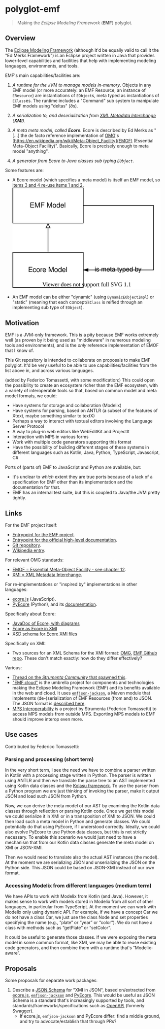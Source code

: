 # polyglot-emf

> Making the *Eclipse Modeling Framework* (**EMF**) polyglot.


## Overview

The [Eclipse Modeling Framework](https://www.eclipse.org/modeling/emf/) (although it'd be equally valid to call it the "Ed Merks Framework") is an Eclipse project written in Java that provides lower-level capabilities and facilities that help with implementing modeling languages, environments, and tools.

EMF's main capabilities/facilities are:

1. _A runtime for the JVM to manage models in-memory_.
	Objects in any EMF model (or more accurately: an EMF Resource, an instance of `EResource`) are instantiations of `EObject`s, meta typed as instantiations of `EClass`es.
	The runtime includes a "Command" sub system to manipulate EMF models using "deltas" (∂s).

2. _A serialization to, and deserialization from [XML Metadata Interchange](https://en.wikipedia.org/wiki/XML_Metadata_Interchange) (**XMI**)_.

3. _A meta meta model, called **Ecore**_.
	Ecore is described by Ed Merks as "[...] the de facto reference implementation of [OMG](https://en.wikipedia.org/wiki/Object_Management_Group)'s [https://en.wikipedia.org/wiki/Meta-Object_Facility](EMOF) (Essential Meta-Object Facility)".
	Basically, Ecore is precisely enough to meta model "anything".

4. _A generator from Ecore to Java classes sub typing `EObject`_.

Some features are:

* A Ecore model (which specifies a meta model) is itself an EMF model, so items 3 and 4 re-use items 1 and 2.
	![Relations between EMF and Ecore models](./images/EMF-Ecore-relation.svg)

* An EMF model can be either "dynamic" (using `DynamicEObjectImpl`) or "static" (meaning that each concept/`EClass` is reified through an implementing sub type of `EObject`).


## Motivation

EMF is a JVM-only framework.
This is a pity because EMF works extremely well (as proven by it being used as "middleware" in numerous modeling tools and environments), and is the _only_ reference implementation of EMOF that I know of.

This Git repository is intended to collaborate on proposals to make EMF polyglot.
It'd be very useful to be able to use capabilities/facilities from the list above in, and across various languages.

(added by Federico Tomassetti, with some modification:)
This could open the possibility to create an ecosystem richer than the EMF ecosystem, with a variety of interoperable tools so that, based on common model and meta model formats, we could:

* Have systems for storage and collaboration (Modelix)
* Have systems for parsing, based on ANTLR (a subset of the features of Xtext, maybe something similar to textX)
* Perhaps a way to interact with textual editors involving the Language Server Protocol
* A way to plug-in web editors like WebEditKit and ProjectIt
* Interaction with MPS in various forms
* Work with multiple code generators supporting this format
* Have the possibility of building different stages of these systems in different languages such as Kotlin, Java, Python, TypeScript, Javascript, C#

Ports of (parts of) EMF to JavaScript and Python are available, but:

* It's unclear to _which_ extent they are true ports because of a lack of a specification for EMF other than its implementation and the documentation for that.
* EMF has an internal test suite, but this is coupled to Java/the JVM pretty tightly.


## Links

For the EMF project itself:

* [Entrypoint for the EMF project](https://www.eclipse.org/modeling/emf/).
* [Entrypoint for the official high-level documentation](https://www.eclipse.org/modeling/emf/docs/).
* [Git repository](https://github.com/eclipse/emf).
* [Wikipedia entry](https://en.wikipedia.org/wiki/Eclipse_Modeling_Framework).

For relevant OMG standards:

* [EMOF = Essential Meta-Object Facility - see chapter 12](https://www.omg.org/spec/MOF/2.4.1/PDF).
* [XMI = XML Metadata Interchange](https://www.omg.org/spec/XMI).

For re-implementations or "inspired by" implementations in other languages:

* [ecore.js](https://emfjson.github.io/projects/ecorejs/latest/) (JavaScript).
* [PyEcore](https://github.com/pyecore/pyecore) (Python), and its [documentation](https://pyecore.readthedocs.io/en/latest/).

Specifically about Ecore:

* [JavaDoc of Ecore, with diagrams](http://download.eclipse.org/modeling/emf/emf/javadoc/2.10.0/org/eclipse/emf/ecore/package-summary.html)
* [Ecore as Ecore in XMI](https://github.com/eclipse/emf/blob/master/plugins/org.eclipse.emf.ecore/model/Ecore.ecore)
* [XSD schema for Ecore XMI files](https://github.com/eclipse/emf/blob/master/plugins/org.eclipse.emf.ecore/model/Ecore.xsd)

Specifically on XMI:

* 	Two sources for an XML Schema for the XMI format: [OMG](https://www.omg.org/spec/XMI/20131001/XMI.xsd), [EMF Github repo](https://github.com/eclipse/emf/blob/master/plugins/org.eclipse.emf.ecore/model/XMI.xsd).
	These don't match exactly: how do they differ effectively?

Various:

* [Thread on the _Strumenta Community_ that spawned this](https://d.strumenta.community/t/polyglot-modeling-metamodeling-formats-and-frameworks/1071).
* ["EMF.cloud"](https://www.eclipse.org/emfcloud/) is the umbrella project for components and technologies making the Eclipse Modeling Framework (EMF) and its benefits available in the web and cloud.
	It uses [`emfjson-jackson`](https://github.com/emfjson/emfjson-jackson), a Maven module that implements (de-)serialization of EMF Resources (from and) to JSON.
	The JSON format is [described here](https://emfjson.github.io/about/#json-format).
* [MPS Interoperability](https://github.com/strumenta/mpsinterop) is a project by Strumenta (Federico Tomassetti) to access MPS models from outside MPS.
	Exporting MPS models to EMF should improve interop even more.


## Use cases

Contributed by Federico Tomassetti:

### Parsing and processing (short term)

In the very short term, I see the need we have to combine a parser written in Kotlin with a processing stage written in Python.
The parser is written using ANTLR and then we translate the parse tree to an AST implemented using Kotlin data classes and the [Kolasu framework](https://github.com/Strumenta/kolasu).
To use the parser from a Python program we are just thinking of invoking the parser, make it output JSON and load such JSON from Python.

Now, we can derive the meta model of our AST by examining the Kotlin data classes through reflection or parsing Kotlin code.
Once we get this model we could serialize it in XMI or in a transposition of XMI to JSON.
We could then load such a meta model in Python and generate classes.
We could potentially do that using PyEcore, if I understood correctly.
Ideally, we could also evolve PyEcore to use Python data classes, but this is not strictly necessary.
To enable this scenario we would just need to have a mechanism that from our Kotlin data classes generate the meta model on XMI or JSON-XMI.

Then we would need to translate also the actual AST instances (the model).
At the moment we are serializing JSON and unserializing the JSON on the Python side.
This JSON could be based on JSON-XMI instead of our own format.

### Accessing Modelix from different languages (medium term)

We have APIs to work with Modelix from Kotlin (and Java).
However, it makes sense to work with models stored in Modelix from all sort of other languages, in particular from TypeScript.
At the moment we can work with Modelix only using dynamic API.
For example, if we have a concept Car we do not have a class Car, we just use the class Node and set properties specifying the name (e.g., “plate” or “year” or “color”).
We do not have a class with methods such as “getPlate” or “setColor”.

It could be useful to generate those classes.
If we were exposing the meta model in some common format, like XMI, we may be able to reuse existing code generators, and then combine them with a runtime that's “Modelix-aware”.


## Proposals

Some proposals for separate work packages:

1. Describe a [JSON Schema](https://json-schema.org/specification.html) for "XMI in JSON", based on/extracted from [ecore.js](https://emfjson.github.io/projects/ecorejs/latest/), [`emfjson-jackson`](https://github.com/emfjson/emfjson-jackson) and [PyEcore](https://github.com/pyecore/pyecore).
	This would be useful as JSON Schema is a standard that's increasingly supported by tools, and standards/frameworks/specifications such as [OpenAPI](http://spec.openapis.org/oas/v3.0.3) (formerly Swagger).
	* If ecore.js, `emfjson-jackson` and PyEcore differ: find a middle ground, and try to advocate/establish that through PRs?

